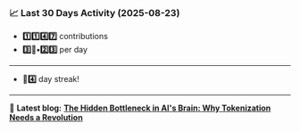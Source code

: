 <!--START_STATS-->
### 📈 Last 30 Days Activity (2025-08-23)  
- **1️⃣1️⃣4️⃣7️⃣** contributions  
- **3️⃣🎱•2️⃣3️⃣** per day
---
- **🎱4️⃣** day streak!
---
📝 **Latest blog:** [**The Hidden Bottleneck in AI's Brain: Why Tokenization Needs a Revolution**](https://andriak.com/blog/tokenization-revolution)
<!--END_STATS-->
